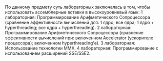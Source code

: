 По данному предмету суть лабораторных заключалась в том, чтобы использовать ассемблерные вставки в высокоуровневый язык:
1 лабораторная: Программирование Арифметического Сопроцессора (сравнение эффективности вычислений для: 1 ядро; все ядра; 1 ядро + hyperthreading; все ядра + hyperthreading).
2 лабораторная: Программирование Арифметического Сопроцессора (сравнение эффективности вычислений при: включенном Accelerator (ускорителе процессора); включенном hyperthreading'е).
3 лабораторная: Использование технологии MMX.
4 лабораторная: Программирование с использованием расширений SSE/SSE2.
